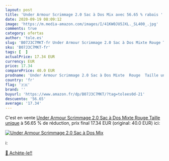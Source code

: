 ```yaml
---
layout: post
title: 'Under Armour Scrimmage 2.0 Sac à Dos Mix avec 56.65 % rabais '
date: 2020-09-19 08:09:12
image: 'https://m.media-amazon.com/images/I/41KW0JU5JXL._SL400_.jpg'
comments: true
category: ofertas
author: 'tole.es'
slug: 'B07J3C7MKT-fr Under Armour Scrimmage 2.0 Sac à Dos Mixte Rouge Taille...'
sku: 'B07J3C7MKT-fr'
tags: [  ]
actualPrice: 17.34 EUR
currency: EUR
price: 17.34
comparePrice: 40.0 EUR
prodname: 'Under Armour Scrimmage 2.0 Sac à Dos Mixte  Rouge  Taille unique'
country: 'fr'
flag: '🇫🇷'
brand: ''
buyurl: 'https://www.amazon.fr/dp/B07J3C7MKT/?tag=tolees0d-21'
descuento: '56.65'
average: '17.34'
---
```


C'est en vente [Under Armour Scrimmage 2.0 Sac à Dos Mixte  Rouge  Taille unique](https://www.amazon.fr/dp/B07J3C7MKT/?tag=tolees0d-21)  à  56.65 % de réduction, prix final  17.34 EUR (original: 40.0 EUR) ici:

[![Under Armour Scrimmage 2.0 Sac à Dos Mix](https://m.media-amazon.com/images/I/41KW0JU5JXL._SL400_.jpg)](https://www.amazon.fr/dp/B07J3C7MKT/?tag=tolees0d-21)

ℹ️:


[🛒 Achète-le!!](https://www.amazon.fr/dp/B07J3C7MKT/?tag=tolees0d-21)
